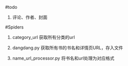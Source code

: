 #todo

1. 评论、作者、封面


#Spiders

1. category_url 获取所有分类的url 

2. dangdang.py 获取所有书的书名和详情页URL，存入文件

3. name_url_processor.py 将书名和url处理为对应格式

